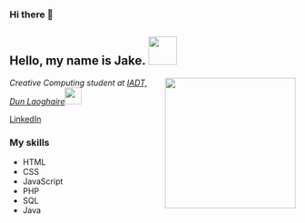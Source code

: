 ### Hi there 👋

<h2> Hello, my name is Jake. <img src="https://media.giphy.com/media/mGcNjsfWAjY5AEZNw6/giphy.gif" width="50"></h2>

<img align='right' src="https://media.giphy.com/media/ieyl9zmCjO4b4t6qoY/giphy.gif" width="230">

<p><em>Creative Computing student at <a href="http://www.unb.br">IADT, Dun Laoghaire</a><img src="https://avatars.githubusercontent.com/u/47800618?s=460&u=9b483eb7b0cb6bdabaf77ffe65806c42d6b43efd&v=4" width="30">
</em></p>

<a href="https://www.linkedin.com/in/jake-wb/">LinkedIn</a>


### My skills

* HTML
* CSS
* JavaScript
* PHP
* SQL
* Java
